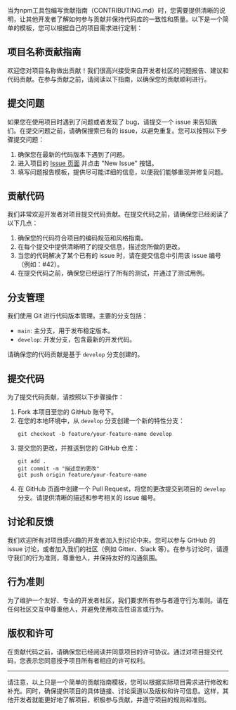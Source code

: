 当为npm工具包编写贡献指南（CONTRIBUTING.md）时，您需要提供清晰的说明，让其他开发者了解如何参与贡献并保持代码库的一致性和质量。以下是一个简单的模板，您可以根据自己的项目需求进行定制：

## 项目名称贡献指南

欢迎您对项目名称做出贡献！我们很高兴接受来自开发者社区的问题报告、建议和代码贡献。在参与贡献之前，请阅读以下指南，以确保您的贡献顺利进行。

## 提交问题

如果您在使用项目时遇到了问题或者发现了 bug，请提交一个 issue 来告知我们。在提交问题之前，请确保搜索已有的 issue，以避免重复。您可以按照以下步骤提交问题：

1. 确保您在最新的代码版本下遇到了问题。
2. 进入项目的 [Issue 页面](https://github.com/KenNaNa/toolkit-use/issues) 并点击 "New Issue" 按钮。
3. 填写问题报告模板，提供尽可能详细的信息，以便我们能够重现并修复问题。

## 贡献代码

我们非常欢迎开发者对项目提交代码贡献。在提交代码之前，请确保您已经阅读了以下几点：

1. 确保您的代码符合项目的编码规范和风格指南。
2. 在每个提交中提供清晰明了的提交信息，描述您所做的更改。
3. 当您的代码解决了某个已有的 issue 时，请在提交信息中引用该 issue 编号（例如：#42）。
4. 在提交代码之前，确保您已经运行了所有的测试，并通过了测试用例。

## 分支管理

我们使用 Git 进行代码版本管理。主要的分支包括：

- `main`: 主分支，用于发布稳定版本。
- `develop`: 开发分支，包含最新的开发代码。

请确保您的代码贡献是基于 `develop` 分支创建的。

## 提交代码

为了提交代码贡献，请按照以下步骤操作：

1. Fork 本项目至您的 GitHub 账号下。
2. 在您的本地环境中，从 `develop` 分支创建一个新的特性分支：
   ```
   git checkout -b feature/your-feature-name develop
   ```
3. 提交您的更改，并推送到您的 GitHub 仓库：
   ```
   git add .
   git commit -m "描述您的更改"
   git push origin feature/your-feature-name
   ```
4. 在 GitHub 页面中创建一个 Pull Request，将您的更改提交到项目的 `develop` 分支。请提供清晰的描述和参考相关的 issue 编号。

## 讨论和反馈

我们欢迎所有对项目感兴趣的开发者加入到讨论中来。您可以参与 GitHub 的 issue 讨论，或者加入我们的社区（例如 Gitter、Slack 等）。在参与讨论时，请遵守我们的行为准则，尊重他人，并保持友好的沟通氛围。

## 行为准则

为了维护一个友好、专业的开发者社区，我们要求所有参与者遵守行为准则。请在任何社区交互中尊重他人，并避免使用攻击性语言或行为。

## 版权和许可

在贡献代码之前，请确保您已经阅读并同意项目的许可协议。通过对项目提交代码，您表示您同意授予项目所有者相应的许可权利。

---

请注意，以上只是一个简单的贡献指南模板，您可以根据实际项目需求进行修改和补充。同时，确保提供项目的具体链接、讨论渠道以及版权和许可信息。这样，其他开发者就能更好地了解项目，积极参与贡献，并遵守项目的规则和准则。